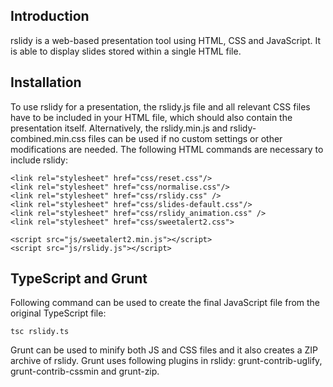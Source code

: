 ## Introduction

rslidy is a web-based presentation tool using HTML, CSS and JavaScript. It is able to display slides stored within a single HTML file.

## Installation

To use rslidy for a presentation, the rslidy.js file and all relevant CSS files have to be included in your HTML file, which should also contain the presentation itself. Alternatively, the rslidy.min.js and rslidy-combined.min.css files can be used if no custom settings or other modifications are needed.
The following HTML commands are necessary to include rslidy:
```
<link rel="stylesheet" href="css/reset.css"/>
<link rel="stylesheet" href="css/normalise.css"/>
<link rel="stylesheet" href="css/rslidy.css" />
<link rel="stylesheet" href="css/slides-default.css"/>
<link rel="stylesheet" href="css/rslidy_animation.css" />
<link rel="stylesheet" href="css/sweetalert2.css">

<script src="js/sweetalert2.min.js"></script>
<script src="js/rslidy.js"></script>

```


## TypeScript and Grunt

Following command can be used to create the final JavaScript file from the original TypeScript file:
```
tsc rslidy.ts
```

Grunt can be used to minify both JS and CSS files and it also creates a ZIP archive of rslidy. Grunt uses following plugins in rslidy: grunt-contrib-uglify, grunt-contrib-cssmin and grunt-zip.
